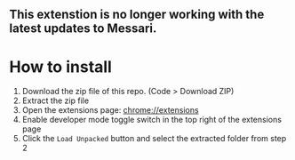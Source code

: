 ## This extenstion is no longer working with the latest updates to Messari.

# How to install
1. Download the zip file of this repo. (Code > Download ZIP)
2. Extract the zip file
3. Open the extensions page: [chrome://extensions](chrome://extensions)
4. Enable developer mode toggle switch in the top right of the extensions page
5. Click the `Load Unpacked` button and select the extracted folder from step 2
